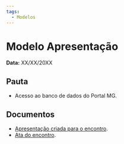```yaml
---
tags:
  - Modelos
---
```


# Modelo Apresentação

**Data:** XX/XX/20XX

## Pauta
- Acesso ao banco de dados do Portal MG.

## Documentos

- [Apresentação criada para o encontro]().
- [Ata do encontro]().
